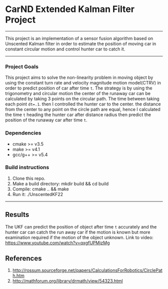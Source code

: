
# CarND Extended Kalman Filter Project

[//]: # (Image References)
[image1]: ./Output_images/NIS_L.png
[image2]: ./Output_images/NIS_R.png
[image3]: ./Output_images/UKF_L_DS1.png
[image4]: ./Output_images/UKF_L_DS2.png
[image5]: ./Output_images/UKF_R_DS1.png
[image6]: ./Output_images/UKF_R_DS2.png
[image7]: ./Output_images/UKF_LR_DS1.png
[image8]: ./Output_images/UKF_LR_DS2.png
[image9]: ./Output_images/EKF_UKF.png

---
This project is an implementation of a sensor fusion algorithm based on Unscented Kalman filter in order to estimate the position of moving car in constant circular motion and control hunter car to catch it.

---
### Project Goals
This project aims to solve the non-linearity problem in moving object by using the constant turn rate and velocity magnitude motion model(CTRV) in order to predict position of car after time `t`. The strategy is by using the trigonometry and circular motion the center of the runaway car can be calculated by taking 3 points on the circular path. The time between taking each point `dt=.1`. then I controlled the hunter car to the center. the distance from the center to any point on the circle path are equal, hence I calculated the time `t` heading the hunter car after distance radius then predict the position of the runaway car after time `t`.


### Dependencies
* cmake >= v3.5
* make >= v4.1
* gcc/g++ >= v5.4

### Build instructions
1. Clone this repo.
2. Make a build directory: mkdir build && cd build
3. Compile: cmake .. && make
4. Run it: ./UnscentedKF22

---

## Results

The UKF can predict the position of object after time `t` accurately and the hunter car can catch the run away car if the motion is known but more examination required if the motion of the object unknown.
Link to video: https://www.youtube.com/watch?v=qxgfUPMjzMg
## References
1. http://rossum.sourceforge.net/papers/CalculationsForRobotics/CirclePath.htm
2. http://mathforum.org/library/drmath/view/54323.html